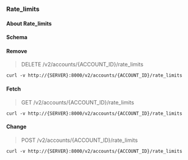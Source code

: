 ### Rate_limits

#### About Rate_limits

#### Schema



#### Remove

> DELETE /v2/accounts/{ACCOUNT_ID}/rate_limits

```curl
curl -v http://{SERVER}:8000/v2/accounts/{ACCOUNT_ID}/rate_limits
```

#### Fetch

> GET /v2/accounts/{ACCOUNT_ID}/rate_limits

```curl
curl -v http://{SERVER}:8000/v2/accounts/{ACCOUNT_ID}/rate_limits
```

#### Change

> POST /v2/accounts/{ACCOUNT_ID}/rate_limits

```curl
curl -v http://{SERVER}:8000/v2/accounts/{ACCOUNT_ID}/rate_limits
```

